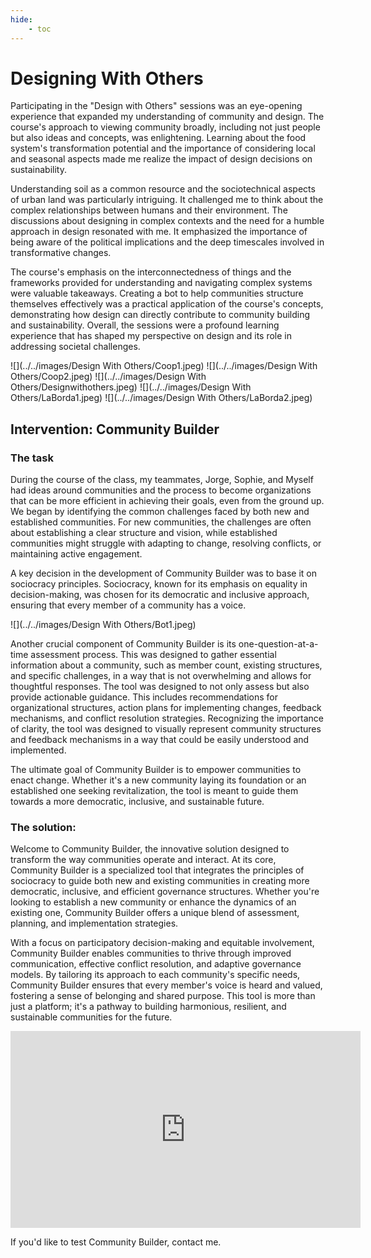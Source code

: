 ```yaml
---
hide:
    - toc
---
```



# Designing With Others


Participating in the "Design with Others" sessions was an eye-opening experience that expanded my understanding of community and design. The course's approach to viewing community broadly, including not just people but also ideas and concepts, was enlightening. Learning about the food system's transformation potential and the importance of considering local and seasonal aspects made me realize the impact of design decisions on sustainability.

Understanding soil as a common resource and the sociotechnical aspects of urban land was particularly intriguing. It challenged me to think about the complex relationships between humans and their environment. The discussions about designing in complex contexts and the need for a humble approach in design resonated with me. It emphasized the importance of being aware of the political implications and the deep timescales involved in transformative changes.

The course's emphasis on the interconnectedness of things and the frameworks provided for understanding and navigating complex systems were valuable takeaways. Creating a bot to help communities structure themselves effectively was a practical application of the course's concepts, demonstrating how design can directly contribute to community building and sustainability. Overall, the sessions were a profound learning experience that has shaped my perspective on design and its role in addressing societal challenges.


![](../../images/Design With Others/Coop1.jpeg)
![](../../images/Design With Others/Coop2.jpeg)
![](../../images/Design With Others/Designwithothers.jpeg)
![](../../images/Design With Others/LaBorda1.jpeg)
![](../../images/Design With Others/LaBorda2.jpeg)



## Intervention: Community Builder

### The task

During the course of the class, my teammates, Jorge, Sophie, and Myself had ideas around communities and the process to become organizations that can be more efficient in achieving their goals, even from the ground up.
We began by identifying the common challenges faced by both new and established communities. For new communities, the challenges are often about establishing a clear structure and vision, while established communities might struggle with adapting to change, resolving conflicts, or maintaining active engagement.

A key decision in the development of Community Builder was to base it on sociocracy principles. Sociocracy, known for its emphasis on equality in decision-making, was chosen for its democratic and inclusive approach, ensuring that every member of a community has a voice.

![](../../images/Design With Others/Bot1.jpeg)

Another crucial component of Community Builder is its one-question-at-a-time assessment process. This was designed to gather essential information about a community, such as member count, existing structures, and specific challenges, in a way that is not overwhelming and allows for thoughtful responses.
The tool was designed to not only assess but also provide actionable guidance. This includes recommendations for organizational structures, action plans for implementing changes, feedback mechanisms, and conflict resolution strategies.
Recognizing the importance of clarity, the tool was designed to visually represent community structures and feedback mechanisms in a way that could be easily understood and implemented.

The ultimate goal of Community Builder is to empower communities to enact change. Whether it's a new community laying its foundation or an established one seeking revitalization, the tool is meant to guide them towards a more democratic, inclusive, and sustainable future.


### The solution:

Welcome to Community Builder, the innovative solution designed to transform the way communities operate and interact. At its core, Community Builder is a specialized tool that integrates the principles of sociocracy to guide both new and existing communities in creating more democratic, inclusive, and efficient governance structures. Whether you're looking to establish a new community or enhance the dynamics of an existing one, Community Builder offers a unique blend of assessment, planning, and implementation strategies.

With a focus on participatory decision-making and equitable involvement, Community Builder enables communities to thrive through improved communication, effective conflict resolution, and adaptive governance models. By tailoring its approach to each community's specific needs, Community Builder ensures that every member's voice is heard and valued, fostering a sense of belonging and shared purpose. This tool is more than just a platform; it's a pathway to building harmonious, resilient, and sustainable communities for the future.

<iframe width="560" height="315" src="https://www.youtube.com/embed/ZRxloGu2c5E?si=JehF4zpWobunX6jS" title="YouTube video player" frameborder="0" allow="accelerometer; autoplay; clipboard-write; encrypted-media; gyroscope; picture-in-picture; web-share" allowfullscreen></iframe>

If you'd like to test Community Builder, contact me.